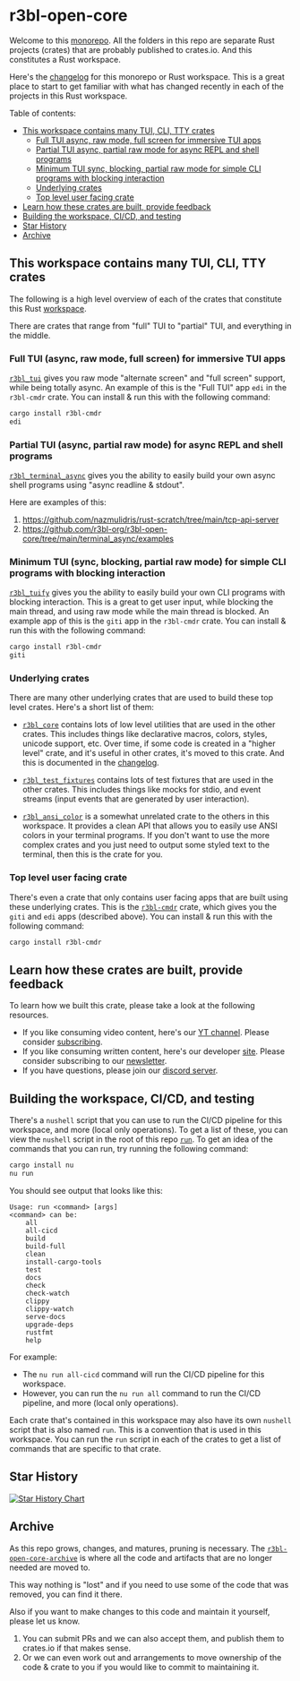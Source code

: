 # r3bl-open-core
<a id="markdown-r3bl-open-core" name="r3bl-open-core"></a>

Welcome to this [monorepo](https://en.wikipedia.org/wiki/Monorepo). All the folders in
this repo are separate Rust projects (crates) that are probably published to crates.io.
And this constitutes a Rust workspace.

Here's the [changelog](https://github.com/r3bl-org/r3bl-open-core/blob/main/CHANGELOG.md)
for this monorepo or Rust workspace. This is a great place to start to get familiar with
what has changed recently in each of the projects in this Rust workspace.

Table of contents:

<!-- TOC -->

- [This workspace contains many TUI, CLI, TTY crates](#this-workspace-contains-many-tui-cli-tty-crates)
  - [Full TUI async, raw mode, full screen for immersive TUI apps](#full-tui-async-raw-mode-full-screen-for-immersive-tui-apps)
  - [Partial TUI async, partial raw mode for async REPL and shell programs](#partial-tui-async-partial-raw-mode-for-async-repl-and-shell-programs)
  - [Minimum TUI sync, blocking, partial raw mode for simple CLI programs with blocking interaction](#minimum-tui-sync-blocking-partial-raw-mode-for-simple-cli-programs-with-blocking-interaction)
  - [Underlying crates](#underlying-crates)
  - [Top level user facing crate](#top-level-user-facing-crate)
- [Learn how these crates are built, provide feedback](#learn-how-these-crates-are-built-provide-feedback)
- [Building the workspace, CI/CD, and testing](#building-the-workspace-cicd-and-testing)
- [Star History](#star-history)
- [Archive](#archive)

<!-- /TOC -->

## This workspace contains many TUI, CLI, TTY crates
<a id="markdown-this-workspace-contains-many-tui%2C-cli%2C-tty-crates" name="this-workspace-contains-many-tui%2C-cli%2C-tty-crates"></a>

The following is a high level overview of each of the crates that constitute this Rust
[workspace](https://github.com/r3bl-org/r3bl-open-core).

There are crates that range from "full" TUI to "partial" TUI, and everything in the middle.

### Full TUI (async, raw mode, full screen) for immersive TUI apps
<a id="markdown-full-tui-async%2C-raw-mode%2C-full-screen-for-immersive-tui-apps" name="full-tui-async%2C-raw-mode%2C-full-screen-for-immersive-tui-apps"></a>

[`r3bl_tui`](https://github.com/r3bl-org/r3bl-open-core/tree/main/tui) gives you raw mode
"alternate screen" and "full screen" support, while being totally async. An example of
this is the "Full TUI" app `edi` in the `r3bl-cmdr` crate. You can install & run this with
the following command:

```sh
cargo install r3bl-cmdr
edi
```

### Partial TUI (async, partial raw mode) for async REPL and shell programs
<a id="markdown-partial-tui-async%2C-partial-raw-mode-for-async-repl-and-shell-programs" name="partial-tui-async%2C-partial-raw-mode-for-async-repl-and-shell-programs"></a>

[`r3bl_terminal_async`](https://github.com/r3bl-org/r3bl-open-core/tree/main/terminal_async)
gives you the ability to easily build your own async shell programs using "async readline
& stdout".

Here are examples of this:
1. https://github.com/nazmulidris/rust-scratch/tree/main/tcp-api-server
2. https://github.com/r3bl-org/r3bl-open-core/tree/main/terminal_async/examples

### Minimum TUI (sync, blocking, partial raw mode) for simple CLI programs with blocking interaction
<a id="markdown-minimum-tui-sync%2C-blocking%2C-partial-raw-mode-for-simple-cli-programs-with-blocking-interaction" name="minimum-tui-sync%2C-blocking%2C-partial-raw-mode-for-simple-cli-programs-with-blocking-interaction"></a>

[`r3bl_tuify`](https://github.com/r3bl-org/r3bl-open-core/tree/main/tuify) gives you the
ability to easily build your own CLI programs with blocking interaction. This is a great
to get user input, while blocking the main thread, and using raw mode while the main thread is blocked.
An example app of this is the `giti` app in the `r3bl-cmdr` crate. You can install & run this with
the following command:

```sh
cargo install r3bl-cmdr
giti
```

### Underlying crates
<a id="markdown-underlying-crates" name="underlying-crates"></a>

There are many other underlying crates that are used to build these top level crates.
Here's a short list of them:

- [`r3bl_core`](https://github.com/r3bl-org/r3bl-open-core/tree/main/core)
  contains lots of low level utilities that are used in the other crates. This includes
  things like declarative macros, colors, styles, unicode support, etc. Over time, if some
  code is created in a "higher level" crate, and it's useful in other crates, it's moved
  to this crate. And this is documented in the
  [changelog](https://github.com/r3bl-org/r3bl-open-core/blob/main/CHANGELOG.md).

- [`r3bl_test_fixtures`](https://github.com/r3bl-org/r3bl-open-core/tree/main/test_fixtures)
  contains lots of test fixtures that are used in the other crates. This includes things
  like mocks for stdio, and event streams (input events that are generated by user
  interaction).

- [`r3bl_ansi_color`](https://github.com/r3bl-org/r3bl-open-core/tree/main/ansi_color) is
  a somewhat unrelated crate to the others in this workspace. It provides a clean API that
  allows you to easily use ANSI colors in your terminal programs. If you don't want to use
  the more complex crates and you just need to output some styled text to the terminal,
  then this is the crate for you.

### Top level user facing crate
<a id="markdown-top-level-user-facing-crate" name="top-level-user-facing-crate"></a>

There's even a crate that only contains user facing apps that are built using these
underlying crates. This is the
[`r3bl-cmdr`](https://github.com/r3bl-org/r3bl-open-core/tree/main/cmdr) crate, which
gives you the `giti` and `edi` apps (described above). You can install & run this with the
following command:

```sh
cargo install r3bl-cmdr
```

## Learn how these crates are built, provide feedback
<a id="markdown-learn-how-these-crates-are-built%2C-provide-feedback" name="learn-how-these-crates-are-built%2C-provide-feedback"></a>

To learn how we built this crate, please take a look at the following resources.
- If you like consuming video content, here's our [YT channel](https://www.youtube.com/@developerlifecom). Please consider [subscribing](https://www.youtube.com/channel/CHANNEL_ID?sub_confirmation=1).
- If you like consuming written content, here's our developer [site](https://developerlife.com/). Please consider subscribing to our [newsletter](https://developerlife.com/subscribe.html).
- If you have questions, please join our [discord server](https://discord.gg/8M2ePAevaM).

## Building the workspace, CI/CD, and testing
<a id="markdown-building-the-workspace%2C-ci%2Fcd%2C-and-testing" name="building-the-workspace%2C-ci%2Fcd%2C-and-testing"></a>

There's a `nushell` script that you can use to run the CI/CD pipeline for this workspace,
and more (local only operations). To get a list of these, you can view the `nushell`
script in the root of this repo
[`run`](https://github.com/r3bl-org/r3bl-open-core/blob/main/run). To get an idea of the
commands that you can run, try running the following command:

```sh
cargo install nu
nu run
```

You should see output that looks like this:

```text
Usage: run <command> [args]
<command> can be:
    all
    all-cicd
    build
    build-full
    clean
    install-cargo-tools
    test
    docs
    check
    check-watch
    clippy
    clippy-watch
    serve-docs
    upgrade-deps
    rustfmt
    help
```

For example:
- The `nu run all-cicd` command will run the CI/CD pipeline for this workspace.
- However, you can run the `nu run all` command to run the CI/CD pipeline, and more (local
  only operations).

Each crate that's contained in this workspace may also have its own `nushell` script that
is also named `run`. This is a convention that is used in this workspace. You can run the
`run` script in each of the crates to get a list of commands that are specific to that
crate.

## Star History
<a id="markdown-star-history" name="star-history"></a>

<a href="https://star-history.com/#r3bl-org/r3bl-open-core&Date">
 <picture>
   <source media="(prefers-color-scheme: dark)" srcset="https://api.star-history.com/svg?repos=r3bl-org/r3bl-open-core&type=Date&theme=dark" />
   <source media="(prefers-color-scheme: light)" srcset="https://api.star-history.com/svg?repos=r3bl-org/r3bl-open-core&type=Date" />
   <img alt="Star History Chart" src="https://api.star-history.com/svg?repos=r3bl-org/r3bl-open-core&type=Date" />
 </picture>
</a>

## Archive

As this repo grows, changes, and matures, pruning is necessary. The
[`r3bl-open-core-archive`](https://github.com/r3bl-org/r3bl-open-core-archive) is where
all the code and artifacts that are no longer needed are moved to.

This way nothing is "lost" and if you need to use some of the code that was removed, you
can find it there.

Also if you want to make changes to this code and maintain it yourself, please let us
know.

1. You can submit PRs and we can also accept them, and publish them to crates.io if that
   makes sense.
2. Or we can even work out and arrangements to move ownership of the code & crate to you
   if you would like to commit to maintaining it.